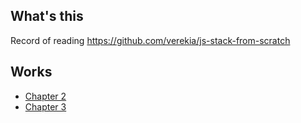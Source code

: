 ## What's this

Record of reading https://github.com/verekia/js-stack-from-scratch

## Works

- [Chapter 2](https://github.com/otofu-square/reading-js-stack-from-scratch/pull/1)
- [Chapter 3](https://github.com/otofu-square/reading-js-stack-from-scratch/pull/2)

